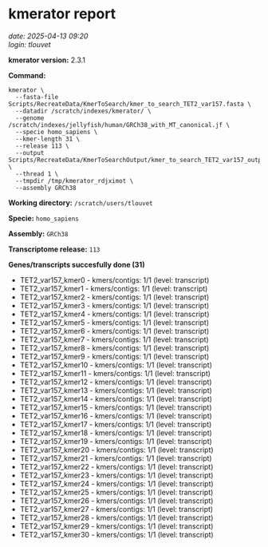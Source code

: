 # kmerator report
*date: 2025-04-13 09:20*  
*login: tlouvet*

**kmerator version:** 2.3.1

**Command:**

```
kmerator \
  --fasta-file Scripts/RecreateData/KmerToSearch/kmer_to_search_TET2_var157.fasta \
  --datadir /scratch/indexes/kmerator/ \
  --genome /scratch/indexes/jellyfish/human/GRCh38_with_MT_canonical.jf \
  --specie homo_sapiens \
  --kmer-length 31 \
  --release 113 \
  --output Scripts/RecreateData/KmerToSearchOutput/kmer_to_search_TET2_var157_output \
  --thread 1 \
  --tmpdir /tmp/kmerator_rdjximot \
  --assembly GRCh38
```

**Working directory:** `/scratch/users/tlouvet`

**Specie:** `homo_sapiens`

**Assembly:** `GRCh38`

**Transcriptome release:** `113`

**Genes/transcripts succesfully done (31)**

- TET2_var157_kmer0 - kmers/contigs: 1/1 (level: transcript)
- TET2_var157_kmer1 - kmers/contigs: 1/1 (level: transcript)
- TET2_var157_kmer2 - kmers/contigs: 1/1 (level: transcript)
- TET2_var157_kmer3 - kmers/contigs: 1/1 (level: transcript)
- TET2_var157_kmer4 - kmers/contigs: 1/1 (level: transcript)
- TET2_var157_kmer5 - kmers/contigs: 1/1 (level: transcript)
- TET2_var157_kmer6 - kmers/contigs: 1/1 (level: transcript)
- TET2_var157_kmer7 - kmers/contigs: 1/1 (level: transcript)
- TET2_var157_kmer8 - kmers/contigs: 1/1 (level: transcript)
- TET2_var157_kmer9 - kmers/contigs: 1/1 (level: transcript)
- TET2_var157_kmer10 - kmers/contigs: 1/1 (level: transcript)
- TET2_var157_kmer11 - kmers/contigs: 1/1 (level: transcript)
- TET2_var157_kmer12 - kmers/contigs: 1/1 (level: transcript)
- TET2_var157_kmer13 - kmers/contigs: 1/1 (level: transcript)
- TET2_var157_kmer14 - kmers/contigs: 1/1 (level: transcript)
- TET2_var157_kmer15 - kmers/contigs: 1/1 (level: transcript)
- TET2_var157_kmer16 - kmers/contigs: 1/1 (level: transcript)
- TET2_var157_kmer17 - kmers/contigs: 1/1 (level: transcript)
- TET2_var157_kmer18 - kmers/contigs: 1/1 (level: transcript)
- TET2_var157_kmer19 - kmers/contigs: 1/1 (level: transcript)
- TET2_var157_kmer20 - kmers/contigs: 1/1 (level: transcript)
- TET2_var157_kmer21 - kmers/contigs: 1/1 (level: transcript)
- TET2_var157_kmer22 - kmers/contigs: 1/1 (level: transcript)
- TET2_var157_kmer23 - kmers/contigs: 1/1 (level: transcript)
- TET2_var157_kmer24 - kmers/contigs: 1/1 (level: transcript)
- TET2_var157_kmer25 - kmers/contigs: 1/1 (level: transcript)
- TET2_var157_kmer26 - kmers/contigs: 1/1 (level: transcript)
- TET2_var157_kmer27 - kmers/contigs: 1/1 (level: transcript)
- TET2_var157_kmer28 - kmers/contigs: 1/1 (level: transcript)
- TET2_var157_kmer29 - kmers/contigs: 1/1 (level: transcript)
- TET2_var157_kmer30 - kmers/contigs: 1/1 (level: transcript)

